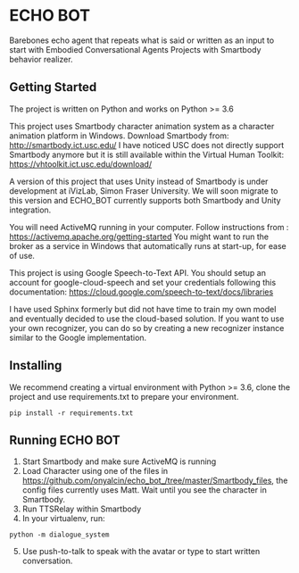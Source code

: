 # ECHO BOT
Barebones echo agent that repeats what is said or written as an input to start with Embodied Conversational Agents Projects with Smartbody behavior realizer.


## Getting Started
The project is written on Python and works on Python >= 3.6

This project uses Smartbody character animation system as a character animation platform in Windows. Download Smartbody from: http://smartbody.ict.usc.edu/
I have noticed USC does not directly support Smartbody anymore but it is still available within the Virtual Human Toolkit: https://vhtoolkit.ict.usc.edu/download/

A version of this project that uses Unity instead of Smartbody is under development at iVizLab, Simon Fraser University. We will soon migrate to this version and ECHO_BOT currently supports both Smartbody and Unity integration.

You will need ActiveMQ running in your computer. Follow instructions from : https://activemq.apache.org/getting-started
You might want to run the broker as a service in Windows that automatically runs at start-up, for ease of use.

This project is using Google Speech-to-Text API. You should setup an account for google-cloud-speech and set your credentials following this documentation:
https://cloud.google.com/speech-to-text/docs/libraries

I have used Sphinx formerly but did not have time to train my own model and eventually decided to use the cloud-based solution. If you want to use your own recognizer, you can do so by creating a new recognizer instance similar to the Google implementation.


## Installing

We recommend creating a virtual environment with Python >= 3.6, clone the project and use requirements.txt to prepare your environment.

```
pip install -r requirements.txt
```


## Running ECHO BOT
1. Start Smartbody and make sure ActiveMQ is running
2. Load Character using one of the files in https://github.com/onyalcin/echo_bot_/tree/master/Smartbody_files, the config files currently uses Matt. Wait until you see the character in Smartbody.
3. Run TTSRelay within Smartbody
4. In your virtualenv, run:
```
python -m dialogue_system
```
5. Use push-to-talk to speak with the avatar or type to start written conversation.

